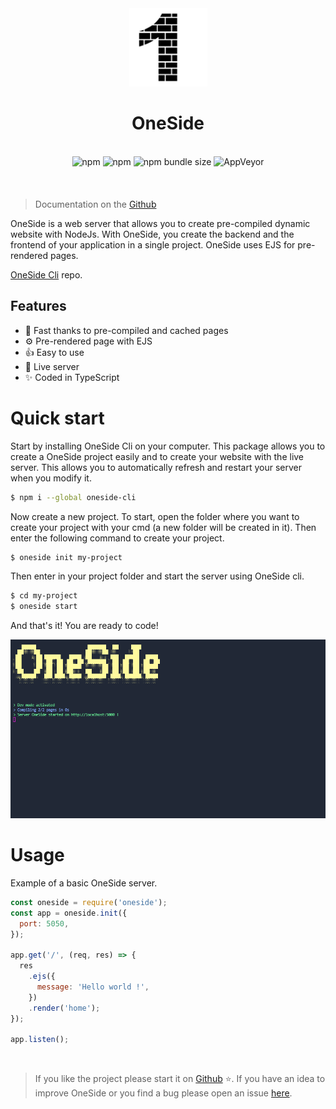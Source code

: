 <div align="center" style="margin-bottom: 20px">
    <a href="https://www.npmjs.com/package/oneside">
        <img src="img/logo.png" alt="Logo" width="125">
    </a>
    <h1>OneSide</h1>
    <br>
    <img alt="npm" src="https://img.shields.io/npm/v/oneside">
    <img alt="npm" src="https://img.shields.io/npm/dt/oneside">
    <img alt="npm bundle size" src="https://img.shields.io/bundlephobia/min/oneside">
    <img alt="AppVeyor" src="https://ci.appveyor.com/api/projects/status/iy89vgvvyn1ka6g5?svg=true">
</div>

<br>

> Documentation on the [Github](https://github.com/Marius-brt/oneside-js/wiki)

OneSide is a web server that allows you to create pre-compiled dynamic website with NodeJs. With OneSide, you create the backend and the frontend of your application in a single project. OneSide uses EJS for pre-rendered pages.

[OneSide Cli](https://github.com/Marius-brt/OneSide-Cli) repo.

## Features

- 📨 Fast thanks to pre-compiled and cached pages
- ⚙️ Pre-rendered page with EJS
- 👍 Easy to use
- 🔁 Live server
- ✨ Coded in TypeScript

# Quick start

Start by installing OneSide Cli on your computer. This package allows you to create a OneSide project easily and to create your website with the live server. This allows you to automatically refresh and restart your server when you modify it.

```bash
$ npm i --global oneside-cli
```

Now create a new project. To start, open the folder where you want to create your project with your cmd (a new folder will be created in it). Then enter the following command to create your project.

```bash
$ oneside init my-project
```

Then enter in your project folder and start the server using OneSide cli.

```bash
$ cd my-project
$ oneside start
```

And that's it! You are ready to code!

![cli](img/cli.png)

# Usage

Example of a basic OneSide server.

```js
const oneside = require('oneside');
const app = oneside.init({
  port: 5050,
});

app.get('/', (req, res) => {
  res
    .ejs({
      message: 'Hello world !',
    })
    .render('home');
});

app.listen();
```

<br>

> If you like the project please start it on [Github](https://github.com/Marius-brt/oneside-js) ⭐. If you have an idea to improve OneSide or you find a bug please open an issue [here](https://github.com/Marius-brt/oneside-js/issues).

